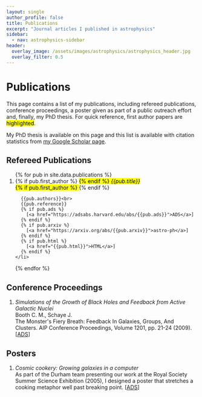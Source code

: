 ```yaml
---
layout: single
author_profile: false
title: Publications
excerpt: "Journal articles I published in astrophysics"
sidebar:
  - nav: astrophysics-sidebar
header:
  overlay_image: /assets/images/astrophysics/astrophysics_header.jpg
  overlay_filter: 0.5
---
```


# Publications

This page contains a list of my publications, including refereed publications, conference proceedings, a poster given as part of a public outreach effort and, finally, my PhD thesis.  For quick reference, first author papers are <mark class="highlight">highlighted</mark>.

<!-- No idea whay but the Google Scholar page 403s when htmlproofer tries to go there -->
My PhD thesis is available on this page and this list is available with citation statistics from <a href="https://scholar.google.com/citations?user=6FNQpXEAAAAJ" data-proofer-ignore>my Google Scholar page</a>.

## Refereed Publications

<ol reversed>
  {% for pub in site.data.publications %}
    <li>
      {% if pub.first_author %}
        <mark class="highlight">
      {% endif %}
      <em>{{pub.title}}</em><br>
      {% if pub.first_author %}
        </mark>
      {% endif %}

      {{pub.authors}}<br>
      {{pub.reference}}
      {% if pub.ads %}
        [<a href="https://adsabs.harvard.edu/abs/{{pub.ads}}">ADS</a>]
      {% endif %}
      {% if pub.arxiv %}
        [<a href="https://arxiv.org/abs/{{pub.arxiv}}">astro-ph</a>]
      {% endif %}
      {% if pub.html %}
        [<a href="{{pub.html}}">HTML</a>]
      {% endif %}
    </li>
  {% endfor %}
</ol>

## Conference Proceedings

<ol>
  <li>
    <em>Simulations of the Growth of Black Holes and Feedback from Active Galactic Nuclei</em><br />
    Booth C. M., Schaye J.<br />
    The Monster's Fiery Breath: Feedback In Galaxies, Groups, And Clusters. AIP Conference Proceedings, Volume 1201, pp. 21-24 (2009).
    [<a href="https://adsabs.harvard.edu/abs/2009AIPC.1201...21B">ADS</a>]
  </li>
</ol>

## Posters

<ol>
  <li>
    <em>Cosmic cookery: Growing galaxies in a computer</em><br />
    As part of the Durham team presenting our work at the Royal Society Summer Science Exhibition (2005), I designed a poster that stretches a cooking metaphor well past breaking point. [<a href="/astrophysics/rs05poster.pdf">ADS</a>]
  </li>
</ol>
